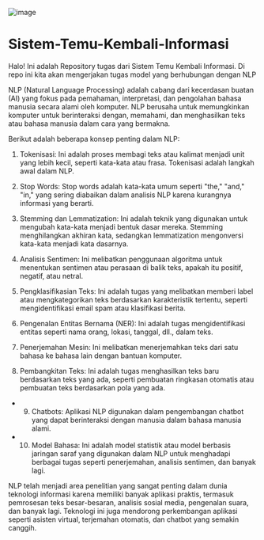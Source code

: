 ![image](https://github.com/Mazcho/Sistem-Temu-Kembali-Informasi/assets/77985996/acb57ef1-1931-4a5c-8eee-d3770dce7230)

# Sistem-Temu-Kembali-Informasi
Halo! Ini adalah Repository tugas dari Sistem Temu Kembali Informasi. Di repo ini kita akan mengerjakan tugas model yang berhubungan dengan NLP

NLP (Natural Language Processing) adalah cabang dari kecerdasan buatan (AI) yang fokus pada pemahaman, interpretasi, dan pengolahan bahasa manusia secara alami oleh komputer. NLP berusaha untuk memungkinkan komputer untuk berinteraksi dengan, memahami, dan menghasilkan teks atau bahasa manusia dalam cara yang bermakna.

Berikut adalah beberapa konsep penting dalam NLP:

1. Tokenisasi: Ini adalah proses membagi teks atau kalimat menjadi unit yang lebih kecil, seperti kata-kata atau frasa. Tokenisasi adalah langkah awal dalam NLP.

2. Stop Words: Stop words adalah kata-kata umum seperti "the," "and," "in," yang sering diabaikan dalam analisis NLP karena kurangnya informasi yang berarti.

3. Stemming dan Lemmatization: Ini adalah teknik yang digunakan untuk mengubah kata-kata menjadi bentuk dasar mereka. Stemming menghilangkan akhiran kata, sedangkan lemmatization mengonversi kata-kata menjadi kata dasarnya.

4. Analisis Sentimen: Ini melibatkan penggunaan algoritma untuk menentukan sentimen atau perasaan di balik teks, apakah itu positif, negatif, atau netral.

5. Pengklasifikasian Teks: Ini adalah tugas yang melibatkan memberi label atau mengkategorikan teks berdasarkan karakteristik tertentu, seperti mengidentifikasi email spam atau klasifikasi berita.

6. Pengenalan Entitas Bernama (NER): Ini adalah tugas mengidentifikasi entitas seperti nama orang, lokasi, tanggal, dll., dalam teks.

7. Penerjemahan Mesin: Ini melibatkan menerjemahkan teks dari satu bahasa ke bahasa lain dengan bantuan komputer.

8. Pembangkitan Teks: Ini adalah tugas menghasilkan teks baru berdasarkan teks yang ada, seperti pembuatan ringkasan otomatis atau pembuatan teks berdasarkan pola yang ada.

- 9. Chatbots: Aplikasi NLP digunakan dalam pengembangan chatbot yang dapat berinteraksi dengan manusia dalam bahasa manusia alami.

- 10. Model Bahasa: Ini adalah model statistik atau model berbasis jaringan saraf yang digunakan dalam NLP untuk menghadapi berbagai tugas seperti penerjemahan, analisis sentimen, dan banyak lagi.

NLP telah menjadi area penelitian yang sangat penting dalam dunia teknologi informasi karena memiliki banyak aplikasi praktis, termasuk pemrosesan teks besar-besaran, analisis sosial media, pengenalan suara, dan banyak lagi. Teknologi ini juga mendorong perkembangan aplikasi seperti asisten virtual, terjemahan otomatis, dan chatbot yang semakin canggih.
